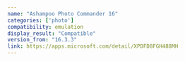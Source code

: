 ```yaml
---
name: "Ashampoo Photo Commander 16"
categories: ['photo']
compatibility: emulation
display_result: "Compatible"
version_from: "16.3.3"
link: https://apps.microsoft.com/detail/XPDFD8FGH488MH
---
```

